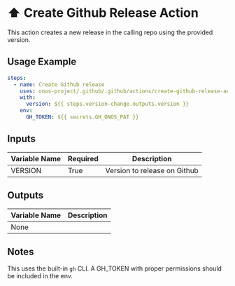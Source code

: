 <!--
# SPDX-License-Identifier: Apache-2.0
# SPDX-FileCopyrightText: 2025 The Linux Foundation
-->

# ⬆️ Create Github Release Action

This action creates a new release in the calling repo using the provided version.

## Usage Example

```yaml
steps:
  - name: Create Github release
    uses: onos-project/.github/.github/actions/create-github-release-action@main
    with:
      version: ${{ steps.version-change.outputs.version }}
    env:
      GH_TOKEN: ${{ secrets.GH_ONOS_PAT }}
```

## Inputs

| Variable Name | Required | Description  |
| ------------- | -------- | ------------ |
| VERSION       | True     | Version to release on Github |

## Outputs

| Variable Name | Description   |
| ------------- | ------------- |
| None          |               |

## Notes

This uses the built-in `gh` CLI. A GH_TOKEN with proper permissions should be
included in the env.
